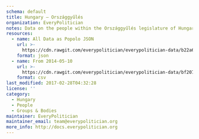 ```yaml
---
schema: default
title: Hungary — Országgyűlés
organization: EveryPolitician
notes: Data on the people within the Országgyűlés legislature of Hungary.
resources:
  - name: All Data as Popolo JSON
    url: >-
      https://cdn.rawgit.com/everypolitician/everypolitician-data/b22a68457a4c4a1e584ddc3149a37eb443fbd765/data/Hungary/Assembly/ep-popolo-v1.0.json
    format: json
  - name: From 2014-05-10
    url: >-
      https://cdn.rawgit.com/everypolitician/everypolitician-data/bf20753af8f1403bc46166d63be0c1ae3a816ea5/data/Hungary/Assembly/term-40.csv
    format: csv
last_modified: 2017-02-28T04:32:28
license: ''
category:
  - Hungary
  - People
  - Groups & Bodies
maintainer: EveryPolitician
maintainer_email: team@everypolitician.org
more_info: http://docs.everypolitician.org
---
```

